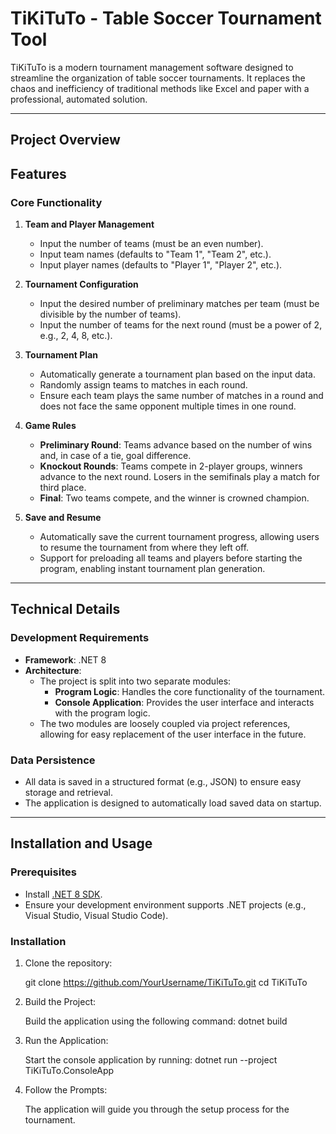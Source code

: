 # TiKiTuTo - Table Soccer Tournament Tool

TiKiTuTo is a modern tournament management software designed to streamline the organization of table soccer tournaments. It replaces the chaos and inefficiency of traditional methods like Excel and paper with a professional, automated solution.

---

## Project Overview


## Features

### Core Functionality
1. **Team and Player Management**
   - Input the number of teams (must be an even number).
   - Input team names (defaults to "Team 1", "Team 2", etc.).
   - Input player names (defaults to "Player 1", "Player 2", etc.).

2. **Tournament Configuration**
   - Input the desired number of preliminary matches per team (must be divisible by the number of teams).
   - Input the number of teams for the next round (must be a power of 2, e.g., 2, 4, 8, etc.).

3. **Tournament Plan**
   - Automatically generate a tournament plan based on the input data.
   - Randomly assign teams to matches in each round.
   - Ensure each team plays the same number of matches in a round and does not face the same opponent multiple times in one round.

4. **Game Rules**
   - **Preliminary Round**: Teams advance based on the number of wins and, in case of a tie, goal difference.
   - **Knockout Rounds**: Teams compete in 2-player groups, winners advance to the next round. Losers in the semifinals play a match for third place.
   - **Final**: Two teams compete, and the winner is crowned champion.

5. **Save and Resume**
   - Automatically save the current tournament progress, allowing users to resume the tournament from where they left off.
   - Support for preloading all teams and players before starting the program, enabling instant tournament plan generation.

---

## Technical Details

### Development Requirements
- **Framework**: .NET 8
- **Architecture**: 
  - The project is split into two separate modules:
    - **Program Logic**: Handles the core functionality of the tournament.
    - **Console Application**: Provides the user interface and interacts with the program logic.
  - The two modules are loosely coupled via project references, allowing for easy replacement of the user interface in the future.

### Data Persistence
- All data is saved in a structured format (e.g., JSON) to ensure easy storage and retrieval.
- The application is designed to automatically load saved data on startup.

---

## Installation and Usage

### Prerequisites
- Install [.NET 8 SDK](https://dotnet.microsoft.com/download/dotnet/8.0).
- Ensure your development environment supports .NET projects (e.g., Visual Studio, Visual Studio Code).

### Installation
1. Clone the repository:

   git clone https://github.com/YourUsername/TiKiTuTo.git
   cd TiKiTuTo              
2. Build the Project:

   Build the application using the following command:
   dotnet build

3. Run the Application:

   Start the console application by running:
   dotnet run --project TiKiTuTo.ConsoleApp

4. Follow the Prompts:

   The application will guide you through the setup process for the tournament.